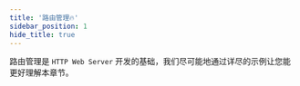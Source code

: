 ```yaml
---
title: '路由管理🔥'
sidebar_position: 1
hide_title: true
---
```


路由管理是 `HTTP Web Server` 开发的基础，我们尽可能地通过详尽的示例让您能更好理解本章节。
